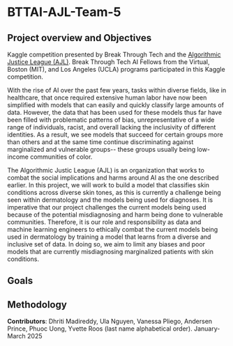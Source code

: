 # BTTAI-AJL-Team-5

## Project overview and Objectives

Kaggle competition presented by Break Through Tech and the [Algorithmic Justice League (AJL)](https://www.ajl.org/about). Break Through Tech AI Fellows from the Virtual, Boston (MIT), and Los Angeles (UCLA) programs participated in this Kaggle competition.


With the rise of AI over the past few years, tasks within diverse fields, like in healthcare, that once required extensive human labor have now been simplified with models that can easily and quickly classify large amounts of data. However, the data that has been used for these models thus far have been filled with problematic patterns of bias, unrepresentative of a wide range of individuals, racist, and overall lacking the inclusivity of different identities. As a result, we see models that succeed for certain groups more than others and at the same time continue discriminating against marginalized and vulnerable groups-- these groups usually being low-income communities of color. 

The Algorithmic Justic League (AJL) is an organization that works to combat the social implications and harms around AI as the one described earlier. In this project, we will work to build a model that classifies skin conditions across diverse skin tones, as this is currently a challenge being seen within dermatology and the models being used for diagnoses. It is imperative that our project challenges the current models being used because of the potential misdiagnosing and harm being done to vulnerable communities. Therefore, it is our role and responsibility as data and machine learning engineers to ethically combat the current models being used in dermatology by training a model that learns from a diverse and inclusive set of data. In doing so, we aim to limit any biases and poor models that are currently misdiagnosing marginalized patients with skin conditions.


## Goals

## Methodology

**Contributors**: Dhriti Madireddy, Ula Nguyen, Vanessa Pliego, Andersen Prince, Phuoc Uong, Yvette Roos (last name alphabetical order). 
January-March 2025
